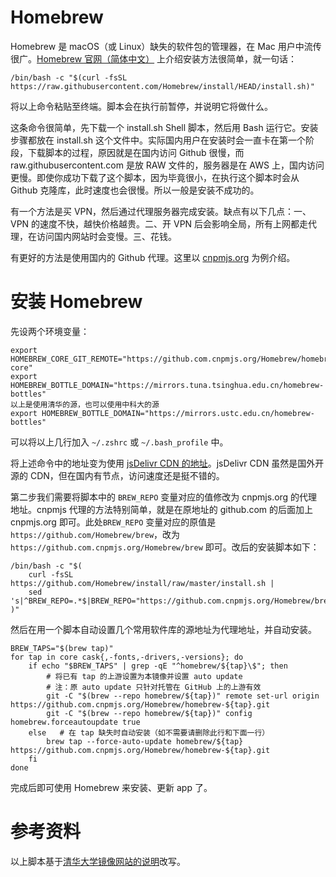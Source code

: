 # Homebrew

Homebrew 是 macOS（或 Linux）缺失的软件包的管理器，在 Mac 用户中流传很广。[Homebrew 官网（简体中文）](https://brew.sh/index_zh-cn) 上介绍安装方法很简单，就一句话：

```
/bin/bash -c "$(curl -fsSL https://raw.githubusercontent.com/Homebrew/install/HEAD/install.sh)"
```

将以上命令粘贴至终端。脚本会在执行前暂停，并说明它将做什么。

这条命令很简单，先下载一个 install.sh Shell 脚本，然后用 Bash 运行它。安装步骤都放在 install.sh 这个文件中。实际国内用户在安装时会一直卡在第一个阶段，下载脚本的过程，原因就是在国内访问 Github 很慢，而 raw.githubusercontent.com 是放 RAW 文件的，服务器是在 AWS 上，国内访问更慢。即使你成功下载了这个脚本，因为毕竟很小，在执行这个脚本时会从 Github 克隆库，此时速度也会很慢。所以一般是安装不成功的。

有一个方法是买 VPN，然后通过代理服务器完成安装。缺点有以下几点：一、VPN 的速度不快，越快价格越贵。二、开 VPN 后会影响全局，所有上网都走代理，在访问国内网站时会变慢。三、花钱。

有更好的方法是使用国内的 Github 代理。这里以 [cnpmjs.org](https://cnpmjs.org/) 为例介绍。

# 安装 Homebrew

先设两个环境变量：

```
export HOMEBREW_CORE_GIT_REMOTE="https://github.com.cnpmjs.org/Homebrew/homebrew-core"
export HOMEBREW_BOTTLE_DOMAIN="https://mirrors.tuna.tsinghua.edu.cn/homebrew-bottles"
以上是使用清华的源，也可以使用中科大的源
export HOMEBREW_BOTTLE_DOMAIN="https://mirrors.ustc.edu.cn/homebrew-bottles"
```

可以将以上几行加入 `~/.zshrc` 或 `~/.bash_profile` 中。

将上述命令中的地址变为使用 [jsDelivr CDN 的地址](https://cdn.jsdelivr.net/gh/Homebrew/install@master/install.sh)。jsDelivr CDN 虽然是国外开源的 CDN，但在国内有节点，访问速度还是挺不错的。

第二步我们需要将脚本中的 `BREW_REPO` 变量对应的值修改为 cnpmjs.org 的代理地址。cnpmjs 代理的方法特别简单，就是在原地址的 github.com 的后面加上 cnpmjs.org 即可。此处`BREW_REPO` 变量对应的原值是 `https://github.com/Homebrew/brew`，改为 `https://github.com.cnpmjs.org/Homebrew/brew` 即可。改后的安装脚本如下：

```
/bin/bash -c "$(
    curl -fsSL https://github.com/Homebrew/install/raw/master/install.sh |
    sed 's|^BREW_REPO=.*$|BREW_REPO="https://github.com.cnpmjs.org/Homebrew/brew"|g'
)"
```

然后在用一个脚本自动设置几个常用软件库的源地址为代理地址，并自动安装。

```
BREW_TAPS="$(brew tap)"
for tap in core cask{,-fonts,-drivers,-versions}; do
    if echo "$BREW_TAPS" | grep -qE "^homebrew/${tap}\$"; then
        # 将已有 tap 的上游设置为本镜像并设置 auto update
        # 注：原 auto update 只针对托管在 GitHub 上的上游有效
        git -C "$(brew --repo homebrew/${tap})" remote set-url origin https://github.com.cnpmjs.org/Homebrew/homebrew-${tap}.git
        git -C "$(brew --repo homebrew/${tap})" config homebrew.forceautoupdate true
    else   # 在 tap 缺失时自动安装（如不需要请删除此行和下面一行）
        brew tap --force-auto-update homebrew/${tap} https://github.com.cnpmjs.org/Homebrew/homebrew-${tap}.git
    fi
done
```

完成后即可使用 Homebrew 来安装、更新 app 了。

# 参考资料

以上脚本基于[清华大学镜像网站的说明](https://mirrors.tuna.tsinghua.edu.cn/help/homebrew/)改写。
